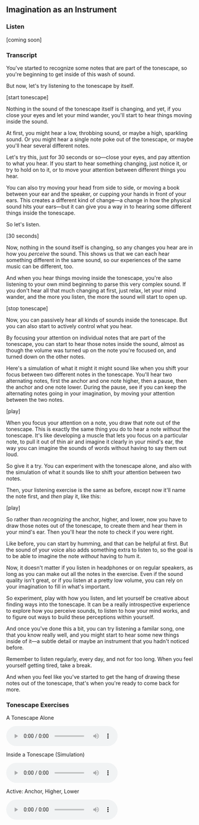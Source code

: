 ## Imagination as an Instrument



### Listen



[coming soon]



### Transcript

You've started to recognize some notes that are part of the tonescape, so you're beginning to get inside of this wash of sound. 

But now, let's try listening to the tonescape by itself. 

[start tonescape]

Nothing in the sound of the tonescape itself is changing, and yet, if you close your eyes and let your mind wander, you'll start to hear things moving inside the sound.

At first, you might hear a low, throbbing sound, or maybe a high, sparkling sound. Or you might hear a single note poke out of the tonescape, or maybe you'll hear several different notes. 

Let's try this, just for 30 seconds or so&mdash;close your eyes, and pay attention to what you hear. If you start to hear something changing, just notice it, or try to hold on to it, or to move your attention between different things you hear.

You can also try moving your head from side to side, or moving a book between your ear and the speaker, or cupping your hands in front of your ears. This creates a different kind of change&mdash;a change in how the physical sound hits your ears&mdash;but it can give you a way in to hearing some different things inside the tonescape. 

So let's listen.

[30 seconds]

Now, nothing in the sound itself is changing, so any changes you hear are in how you *perceive* the sound. This shows us that we can each hear something different in the same sound, so our experiences of the same music can be different, too.

And when you hear things moving inside the tonescape, you're also listening to your own mind beginning to parse this very complex sound. If you don't hear all that much changing at first, just relax, let your mind wander, and the more you listen, the more the sound will start to open up.

[stop tonescape]

Now, you can passively hear all kinds of sounds inside the tonescape. But you can also start to actively control what you hear.

By focusing your attention on individual notes that are part of the tonescape, you can start to hear those notes inside the sound, almost as though the volume was turned up on the note you're focused on, and turned down on the other notes.

Here's a simulation of what it might it might sound like when you shift your focus between two different notes in the tonescape. You'll hear two alternating notes, first the anchor and one note higher, then a pause, then the anchor and one note lower. During the pause, see if you can keep the alternating notes going in your imagination, by moving your attention between the two notes.

[play]

When you focus your attention on a note, you draw that note out of the tonescape. This is exactly the same thing you do to hear a note *without* the tonescape. It's like developing a muscle that lets you focus on a particular note, to pull it out of thin air and imagine it clearly in your mind's ear, the way you can imagine the sounds of words without having to say them out loud. 

So give it a try. You can experiment with the tonescape alone, and also with the simulation of what it sounds like to shift your attention between two notes.

Then, your listening exercise is the same as before, except now it'll name the note first, and *then* play it, like this:

[play]

So rather than *recognizing* the anchor, higher, and lower, now you have to draw those notes out of the tonescape, to create them and hear them in your mind's ear. Then you'll hear the note to check if you were right.

Like before, you can start by humming, and that can be helpful at first. But the sound of your voice also adds something extra to listen to, so the goal is to be able to imagine the note *without* having to hum it.

Now, it doesn't matter if you listen in headphones or on regular speakers, as long as you can make out all the notes in the exercise. Even if the sound quality isn't great, or if you listen at a pretty low volume, you can rely on your imagination to fill in what's important.

So experiment, play with how you listen, and let yourself be creative about finding ways into the tonescape. It can be a really introspective experience to explore how you perceive sounds, to listen to how your mind works, and to figure out ways to build these perceptions within yourself.

And once you've done this a bit, you can try listening a familar song, one that you know really well, and you might start to hear some new things inside of it&mdash;a subtle detail or maybe an instrument that you hadn't noticed before.

Remember to listen regularly, every day, and not for too long. When you feel yourself getting tired, take a break.

And when you feel like you've started to get the hang of drawing these notes out of the tonescape, that's when you're ready to come back for more.




### Tonescape Exercises

A Tonescape Alone

<audio
    controls
    src="../media/tonescapes_0.mp3">
        <a href="../media/tonescapes_0.mp3"></a>
</audio>


Inside a Tonescape (Simulation)

<audio
    controls
    src="../media/inside_a_tonescape.mp3">
        <a href="../media/inside_a_tonescape.mp3"></a>
</audio>


Active: Anchor, Higher, Lower

<audio
    controls
    src="../media/tonescapes_3.mp3">
        <a href="../media/tonescapes_3.mp3"></a>
</audio>
